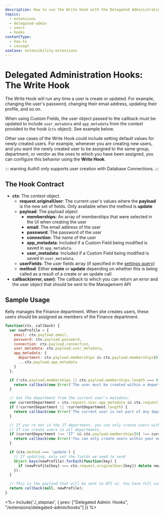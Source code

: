 ```yaml
---
description: How to use the Write Hook with the Delegated Administration extension
topics:
  - extensions
  - delegated-admin
  - users
  - hooks
contentType:
  - how-to
  - concept
useCase: extensibility-extensions
---
```

# Delegated Administration Hooks: The Write Hook

The Write Hook will run any time a user is create or updated. For example, changing the user's password, changing their email address, updating their profile, and so on.

When using Custom Fields, the user object passed to the callback must be updated to include `user_metadata` and `app_metadata` from the context provided to the hook (`ctx` object). See example below.

Other use cases of the Write Hook could include setting default values for newly created users. For example, whenever you are creating new users, and you want the newly created user to be assigned to the same group, department, or vendor as the ones to which you have been assigned, you can configure this behavior using the **Write Hook**.

::: warning
Auth0 only supports user creation with Database Connections.
:::

## The Hook Contract

 - **ctx**: The context object.
   - **request.originalUser**: The current user's values where the **payload** is the new set of fields. Only available when the method is **update**
   - **payload**: The payload object
     - **memberships**: An array of memberships that were selected in the UI when creating the user
     - **email**: The email address of the user
     - **password**: The password of the user
     - **connection**: The name of the user
     - **app_metadata**: Included if a Custom Field being modified is saved in `app_metadata`.
     - **user_metadata**: Included if a Custom Field being modified is saved in `user_metadata`.
   - **userFields**: The user fields array (if specified in the [settings query](#the-settings-query-hook))
   - **method**: Either **create** or **update** depending on whether this is being called as a result of a create or an update call
 - **callback(error, user)**: The callback to which you can return an error and the user object that should be sent to the Management API

## Sample Usage

Kelly manages the Finance department. When she creates users, these users should be assigned as members of the Finance department.

```js
function(ctx, callback) {
  var newProfile = {
    email: ctx.payload.email,
    password: ctx.payload.password,
    connection: ctx.payload.connection,
    user_metadata: ctx.payload.user_metadata,
    app_metadata: {
      department: ctx.payload.memberships && ctx.payload.memberships[0],
      ...ctx.payload.app_metadata
    }
  };

  if (!ctx.payload.memberships || ctx.payload.memberships.length === 0) {
    return callback(new Error('The user must be created within a department.'));
  }

  // Get the department from the current user's metadata.
  var currentDepartment = ctx.request.user.app_metadata && ctx.request.user.app_metadata.department;
  if (!currentDepartment || !currentDepartment.length) {
    return callback(new Error('The current user is not part of any department.'));
  }

  // If you're not in the IT department, you can only create users within your own department.
  // IT can create users in all departments.
  if (currentDepartment !== 'IT' && ctx.payload.memberships[0] !== currentDepartment) {
    return callback(new Error('You can only create users within your own department.'));
  }

  if (ctx.method === 'update') {
    // If updating, only set the fields we need to send
    Object.keys(newProfile).forEach(function(key) {
      if (newProfile[key] === ctx.request.originalUser[key]) delete newProfile[key];
    });
  }

  // This is the payload that will be sent to API v2. You have full control over how the user is created in API v2.
  return callback(null, newProfile);
}
```

<%= include('./_stepnav', {
 prev: ["Delegated Admin: Hooks", "/extensions/delegated-admin/hooks"]
}) %>
